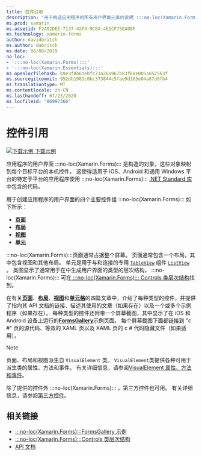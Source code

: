 ```yaml
---
title: 控件引用
description: '用于构造应用程序的所有用户界面元素的说明 :::no-loc(Xamarin.Forms)::: 。 本文列出了构成应用程序的用户界面的控件组 :::no-loc(Xamarin.Forms)::: 。'
ms.prod: xamarin
ms.assetid: F2A02DEE-7137-42F4-9C0A-4E1CF75EA08F
ms.technology: xamarin-forms
author: davidbritch
ms.author: dabritch
ms.date: 08/08/2019
no-loc:
- ':::no-loc(Xamarin.Forms):::'
- ':::no-loc(Xamarin.Essentials):::'
ms.openlocfilehash: b9e3f8b61ebfc73a26a967b83f60e005a652563f
ms.sourcegitcommit: 952db1983c0bc373844c5fbe9d185e04a87d8fb4
ms.translationtype: MT
ms.contentlocale: zh-CN
ms.lasthandoff: 07/23/2020
ms.locfileid: "86997366"
---
```

# <a name="controls-reference"></a>控件引用

[![下载示例](~/media/shared/download.png) 下载示例](https://docs.microsoft.com/samples/xamarin/xamarin-forms-samples/formsgallery/)

应用程序的用户界面 :::no-loc(Xamarin.Forms)::: 是构造的对象，这些对象映射到每个目标平台的本机控件。 这使得适用于 iOS、Android 和通用 Windows 平台的特定于平台的应用程序使用 :::no-loc(Xamarin.Forms)::: [.NET Standard 库](~/cross-platform/app-fundamentals/net-standard.md)中包含的代码。

用于创建应用程序的用户界面的四个主要控件组 :::no-loc(Xamarin.Forms)::: 如下所示：

- [**页面**](pages.md)
- [**布局**](layouts.md)
- [**视图**](views.md)
- [**单元**](cells.md)

:::no-loc(Xamarin.Forms):::页面通常占据整个屏幕。 页面通常包含一个布局，其中包含视图和其他布局。 单元是用于与和连接的专用 [`TableView`](xref::::no-loc(Xamarin.Forms):::.TableView) 组件 [`ListView`](xref::::no-loc(Xamarin.Forms):::.ListView) 。 类图显示了通常用于在中生成用户界面的类型的层次结构， :::no-loc(Xamarin.Forms)::: 可在[ :::no-loc(Xamarin.Forms)::: Controls 类层次结构](~/xamarin-forms/internals/class-hierarchy.md)找到。

在有关[**页面**](pages.md)、[**布局**](layouts.md)、[**视图**](views.md)和[**单元格**](cells.md)的四篇文章中，介绍了每种类型的控件，并提供了指向其 API 文档的链接、描述其使用的文章（如果存在）以及一个或多个示例程序（如果存在）。 每种类型的控件还附带一个屏幕截图，其中显示了在 iOS 和 Android 设备上运行的[**FormsGallery**](https://docs.microsoft.com/samples/xamarin/xamarin-forms-samples/formsgallery)示例页面。 每个屏幕截图下面都链接到 "c #" 页的源代码、等效的 XAML 页以及 XAML 页的 c # 代码隐藏文件（如果适用）。

> [!NOTE]
> 页面、布局和视图派生自 `VisualElement` 类。 `VisualElement`类提供各种可用于派生类的属性、方法和事件。 有关详细信息，请参阅[VisualElement 属性、方法和事件](common-properties.md)。

除了提供的控件外 :::no-loc(Xamarin.Forms)::: ，第三方控件也可用。 有关详细信息，请参阅[第三方控件](thirdparty.md)。

## <a name="related-links"></a>相关链接

- [:::no-loc(Xamarin.Forms):::FormsGallery 示例](https://docs.microsoft.com/samples/xamarin/xamarin-forms-samples/formsgallery)
- [:::no-loc(Xamarin.Forms):::Controls 类层次结构](~/xamarin-forms/internals/class-hierarchy.md)
- [API 文档](https://docs.microsoft.com/dotnet/api/xamarin.forms?view=xamarin-forms)
